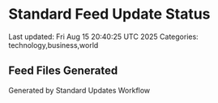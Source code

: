 # Standard Feed Update Status
Last updated: Fri Aug 15 20:40:25 UTC 2025
Categories: technology,business,world

## Feed Files Generated

Generated by Standard Updates Workflow
